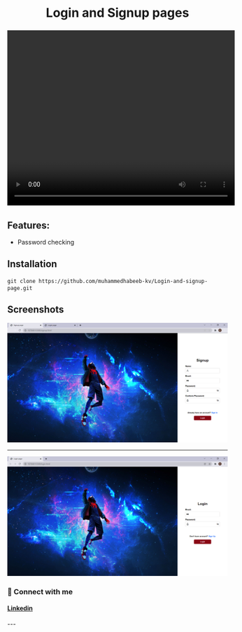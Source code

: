 <h1 align="center"> <b>Login and Signup pages</b></h1>
<h3 align="center"><b></b></h3> 
<p align="center">
      <video src="/Intro.mp4" width="520px" height="400px" controls></video>
</p>


Features:
----------
* Password checking

</p>

 ## Installation
 ```
 git clone https://github.com/muhammedhabeeb-kv/Login-and-signup-page.git

 ```

Screenshots
---------------
<img  width="700" src="/screenshots/Signup_screenshot.png"/>
    <hr/>
<img  width="700" src="/screenshots/Login_screenshot.png"/>

 

### 🤝 Connect with me

<h4><a href='https://www.linkedin.com/in/muhammedhabeebkv'>Linkedin</a></h4>
---
